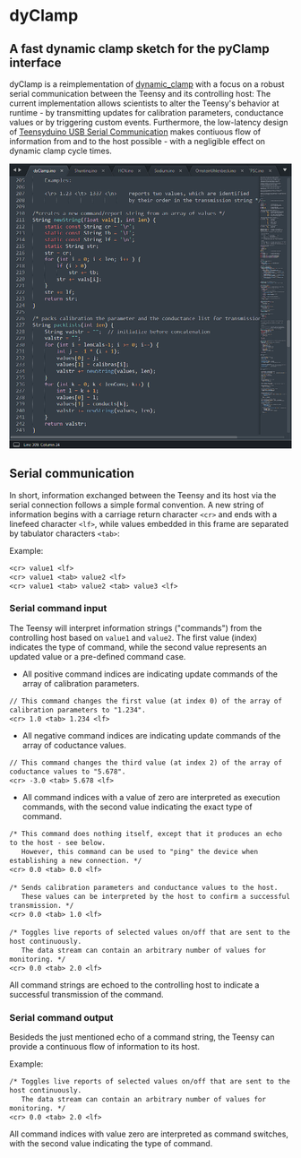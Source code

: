 # dyClamp
## A fast dynamic clamp sketch for the pyClamp interface


dyClamp is a reimplementation of [dynamic_clamp](https://github.com/nsdesai/dynamic_clamp) with a focus on a robust serial communication between the Teensy and its controlling host: The current implementation allows scientists to alter the Teensy's behavior at runtime - by transmitting updates for calibration parameters, conductance values or by triggering custom events. Furthermore, the low-latency design of [Teensyduino USB Serial Communication](https://www.pjrc.com/teensy/td_serial.html) makes contiuous flow of information from and to the host possible - with a negligible effect on dynamic clamp cycle times.

![Screenshot](https://github.com/christianrickert/dyClamp/blob/master/dyClamp.png)

## Serial communication

In short, information exchanged between the Teensy and its host via the serial connection follows a simple formal convention. A new string of information begins with a carriage return character `<cr>` and ends with a linefeed character `<lf>`, while values embedded in this frame are separated by tabulator characters `<tab>`:

Example:
```
<cr> value1 <lf>
<cr> value1 <tab> value2 <lf>
<cr> value1 <tab> value2 <tab> value3 <lf>
```

### Serial command input

The Teensy will interpret information strings ("commands") from the controlling host based on `value1` and `value2`. The first value (index) indicates the type of command, while the second value represents an updated value or a pre-defined command case.


- All positive command indices are indicating update commands of the array of calibration parameters.
```
// This command changes the first value (at index 0) of the array of calibration parameters to "1.234".
<cr> 1.0 <tab> 1.234 <lf>
```

- All negative command indices are indicating update commands of the array of coductance values.
```
// This command changes the third value (at index 2) of the array of coductance values to "5.678".
<cr> -3.0 <tab> 5.678 <lf>
```

- All command indices with a value of zero are interpreted as execution commands, with the second value indicating the exact type of command.
```
/* This command does nothing itself, except that it produces an echo to the host - see below.
   However, this command can be used to "ping" the device when establishing a new connection. */
<cr> 0.0 <tab> 0.0 <lf>

/* Sends calibration parameters and conductance values to the host.
   These values can be interpreted by the host to confirm a successful transmission. */
<cr> 0.0 <tab> 1.0 <lf>

/* Toggles live reports of selected values on/off that are sent to the host continuously.
   The data stream can contain an arbitrary number of values for monitoring. */
<cr> 0.0 <tab> 2.0 <lf>
```

All command strings are echoed to the controlling host to indicate a successful transmission of the command.

### Serial command output

Besideds the just mentioned echo of a command string, the Teensy can provide a continuous flow of information to its host.

Example:
```
/* Toggles live reports of selected values on/off that are sent to the host continuously.
   The data stream can contain an arbitrary number of values for monitoring. */
<cr> 0.0 <tab> 2.0 <lf>
```
All command indices with value zero are interpreted as command switches, with the second value indicating the type of command.
